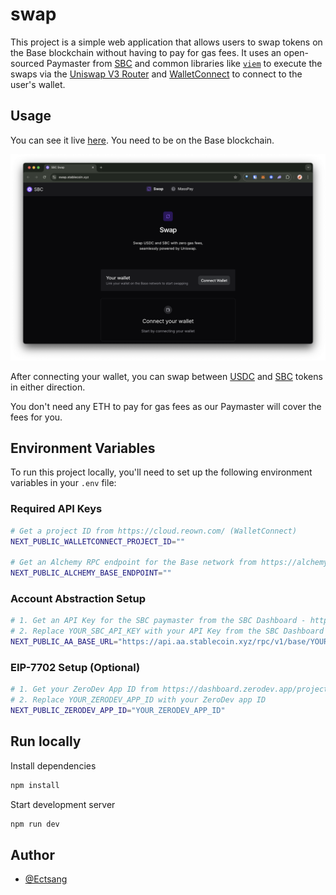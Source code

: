 # swap

This project is a simple web application that allows users to swap tokens on the Base blockchain without having to pay for gas fees. It uses an open-sourced Paymaster from [SBC](https://stablecoin.xyz) and common libraries like [`viem`](https://viem.sh/) to execute the swaps via the [Uniswap V3 Router](https://docs.uniswap.org/contracts/v3/reference/periphery/SwapRouter) and [WalletConnect](https://reown.com/) to connect to the user's wallet.

## Usage

You can see it live [here](https://swap.stablecoin.xyz/). You need to be on the Base blockchain.

[![gasless-swap](./public/docs/gasless-swap.png)](https://swap.stablecoin.xyz/)

After connecting your wallet, you can swap between [USDC](https://basescan.org/token/0x833589fcd6edb6e08f4c7c32d4f71b54bda02913#code) and [SBC](https://basescan.org/token/0xfdcC3dd6671eaB0709A4C0f3F53De9a333d80798#code) tokens in either direction.

You don't need any ETH to pay for gas fees as our Paymaster will cover the fees for you.

## Environment Variables

To run this project locally, you'll need to set up the following environment variables in your `.env` file:

### Required API Keys

```bash
# Get a project ID from https://cloud.reown.com/ (WalletConnect)
NEXT_PUBLIC_WALLETCONNECT_PROJECT_ID=""

# Get an Alchemy RPC endpoint for the Base network from https://alchemy.com/
NEXT_PUBLIC_ALCHEMY_BASE_ENDPOINT=""
```

### Account Abstraction Setup

```bash
# 1. Get an API Key for the SBC paymaster from the SBC Dashboard - https://dashboard.stablecoin.xyz/
# 2. Replace YOUR_SBC_API_KEY with your API Key from the SBC Dashboard
NEXT_PUBLIC_AA_BASE_URL="https://api.aa.stablecoin.xyz/rpc/v1/base/YOUR_SBC_API_KEY"
```

### EIP-7702 Setup (Optional)

```bash
# 1. Get your ZeroDev App ID from https://dashboard.zerodev.app/projects (Make sure Base is enabled)
# 2. Replace YOUR_ZERODEV_APP_ID with your ZeroDev app ID
NEXT_PUBLIC_ZERODEV_APP_ID="YOUR_ZERODEV_APP_ID"
```

## Run locally

Install dependencies

```bash
npm install
```

Start development server

```bash
npm run dev
```

## Author

- [@Ectsang](https://www.github.com/Ectsang)
